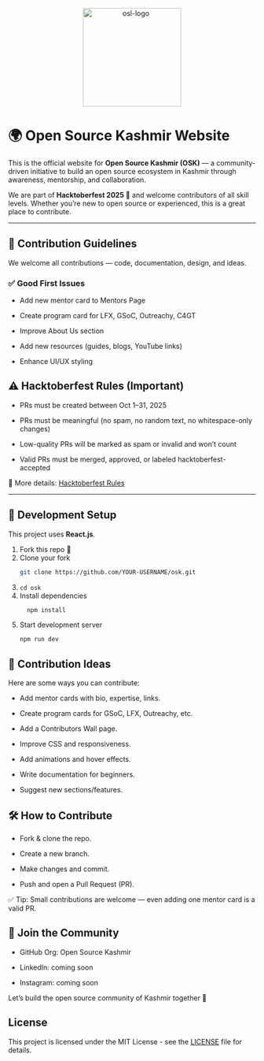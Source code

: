 <div style="text-align: center;">
  <img 
    src="https://github.com/user-attachments/assets/50faf505-4be4-4bf9-8531-386fd5036b00" 
    alt="osl-logo" 
    style="margin:auto; width:200px; display:block;" 
  />
</div>

# 🌍 Open Source Kashmir Website

This is the official website for **Open Source Kashmir (OSK)** — a community-driven initiative to build an open source ecosystem in Kashmir through awareness, mentorship, and collaboration.  

We are part of **Hacktoberfest 2025 🎉** and welcome contributors of all skill levels. Whether you’re new to open source or experienced, this is a great place to contribute.  

---
## 🤝 Contribution Guidelines

We welcome all contributions — code, documentation, design, and ideas.

### ✅ Good First Issues

- Add new mentor card to Mentors Page

- Create program card for LFX, GSoC, Outreachy, C4GT

- Improve About Us section

- Add new resources (guides, blogs, YouTube links)

- Enhance UI/UX styling

## ⚠️ Hacktoberfest Rules (Important)

- PRs must be created between Oct 1–31, 2025

- PRs must be meaningful (no spam, no random text, no whitespace-only changes)

- Low-quality PRs will be marked as spam or invalid and won’t count

- Valid PRs must be merged, approved, or labeled hacktoberfest-accepted

📖 More details: [Hacktoberfest Rules](https://hacktoberfest.com/)

---

## 🚀 Development Setup
This project uses **React.js**.

1. Fork this repo 🍴  
2. Clone your fork
   ```bash
   git clone https://github.com/YOUR-USERNAME/osk.git
3. ```cd osk```
4. Install dependencies
   ```bash
     npm install

5. Start development server
   ```bash
   npm run dev


## 🎯 Contribution Ideas

Here are some ways you can contribute:

- Add mentor cards with bio, expertise, links.

- Create program cards for GSoC, LFX, Outreachy, etc.

- Add a Contributors Wall page.

- Improve CSS and responsiveness.

- Add animations and hover effects.

- Write documentation for beginners.

- Suggest new sections/features.


## 🛠 How to Contribute

- Fork & clone the repo.

- Create a new branch.

- Make changes and commit.

- Push and open a Pull Request (PR).

✅ Tip: Small contributions are welcome — even adding one mentor card is a valid PR.


## 🤝 Join the Community

- GitHub Org: Open Source Kashmir

- LinkedIn: coming soon

- Instagram: coming soon

Let’s build the open source community of Kashmir together 🚀

## License

This project is licensed under the MIT License - see the [LICENSE](./LICENSE) file for details.

